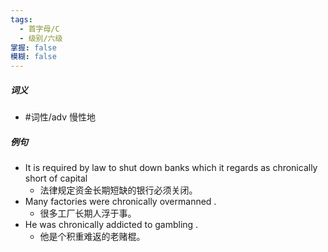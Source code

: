 ```yaml
---
tags:
  - 首字母/C
  - 级别/六级
掌握: false
模糊: false
---
```

##### 词义
- #词性/adv  慢性地
##### 例句
- It is required by law to shut down banks which it regards as chronically short of capital
	- 法律规定资金长期短缺的银行必须关闭。
- Many factories were chronically overmanned .
	- 很多工厂长期人浮于事。
- He was chronically addicted to gambling .
	- 他是个积重难返的老赌棍。
